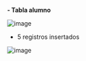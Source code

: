 <b>- Tabla alumno</b>

![image](https://github.com/fpaterson/SQLcodoacodo/assets/53309219/58ce01f3-d0b3-45e4-bf8a-f61fe43d6a97)

- 5 registros insertados

![image](https://github.com/fpaterson/SQLcodoacodo/assets/53309219/3eeabba7-d47e-4090-85cd-c336381e699b)





